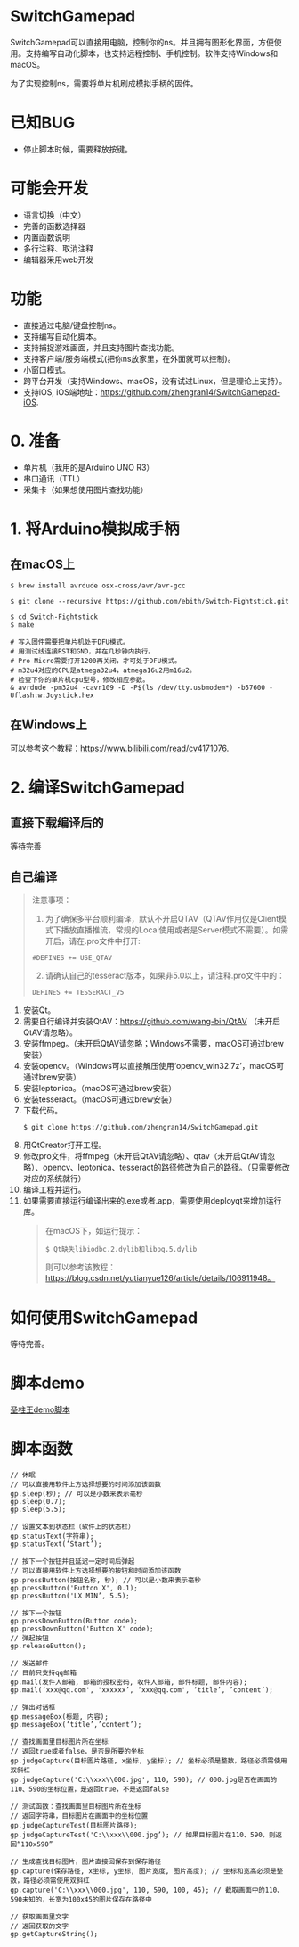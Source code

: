 # SwitchGamepad

SwitchGamepad可以直接用电脑，控制你的ns。并且拥有图形化界面，方便使用。支持编写自动化脚本，也支持远程控制、手机控制。软件支持Windows和macOS。

为了实现控制ns，需要将单片机刷成模拟手柄的固件。

# 已知BUG
- 停止脚本时候，需要释放按键。

# 可能会开发
- 语言切换（中文）
- 完善的函数选择器
- 内置函数说明
- 多行注释、取消注释
- 编辑器采用web开发

# 功能
- 直接通过电脑/键盘控制ns。
- 支持编写自动化脚本。
- 支持捕捉游戏画面，并且支持图片查找功能。
- 支持客户端/服务端模式(把你ns放家里，在外面就可以控制)。
- 小窗口模式。
- 跨平台开发（支持Windows、macOS，没有试过Linux，但是理论上支持）。
- 支持iOS, iOS端地址：https://github.com/zhengran14/SwitchGamepad-iOS.

# 0. 准备
- 单片机（我用的是Arduino UNO R3）
- 串口通讯（TTL）
- 采集卡（如果想使用图片查找功能）

# 1. 将Arduino模拟成手柄
## 在macOS上
```
$ brew install avrdude osx-cross/avr/avr-gcc

$ git clone --recursive https://github.com/ebith/Switch-Fightstick.git

$ cd Switch-Fightstick
$ make

# 写入固件需要把单片机处于DFU模式。
# 用测试线连接RST和GND，并在几秒钟内执行。
# Pro Micro需要打开1200再关闭，才可处于DFU模式。
# m32u4对应的CPU是atmega32u4，atmega16u2用m16u2。
# 检查下你的单片机cpu型号，修改相应参数。
& avrdude -pm32u4 -cavr109 -D -P$(ls /dev/tty.usbmodem*) -b57600 -Uflash:w:Joystick.hex
```

## 在Windows上
可以参考这个教程：https://www.bilibili.com/read/cv4171076.

# 2. 编译SwitchGamepad
## 直接下载编译后的
等待完善
## 自己编译
> 注意事项：
> 
> 1. 为了确保多平台顺利编译，默认不开启QTAV（QTAV作用仅是Client模式下播放直播推流，常规的Local使用或者是Server模式不需要）。如需开启，请在.pro文件中打开:
> ```
> #DEFINES += USE_QTAV
> ```
> 2. 请确认自己的tesseract版本，如果非5.0以上，请注释.pro文件中的：
> ```
> DEFINES += TESSERACT_V5
> ```
1. 安装Qt。
2. 需要自行编译并安装QtAV：https://github.com/wang-bin/QtAV （未开启QtAV请忽略）。
3. 安装ffmpeg。（未开启QtAV请忽略；Windows不需要，macOS可通过brew安装）
4. 安装opencv。（Windows可以直接解压使用‘opencv_win32.7z’，macOS可通过brew安装）
5. 安装leptonica。（macOS可通过brew安装）
6. 安装tesseract。（macOS可通过brew安装）
7. 下载代码。
   ```
   $ git clone https://github.com/zhengran14/SwitchGamepad.git
   ```
8. 用QtCreator打开工程。
9. 修改pro文件，将ffmpeg（未开启QtAV请忽略）、qtav（未开启QtAV请忽略）、opencv、leptonica、tesseract的路径修改为自己的路径。（只需要修改对应的系统就行）
10. 编译工程并运行。
11. 如果需要直接运行编译出来的.exe或者.app，需要使用deployqt来增加运行库。
    > 在macOS下，如运行提示：
    > ```
    > $ Qt缺失libiodbc.2.dylib和libpq.5.dylib
    > ```
    > 则可以参考该教程：https://blog.csdn.net/yutianyue126/article/details/106911948。

# 如何使用SwitchGamepad
等待完善。

# 脚本demo
[圣柱王demo脚本](https://github.com/zhengran14/SwitchGamepad/blob/master/scripts%20demo/%E5%9C%A3%E6%9F%B1%E7%8E%8Bdemo%E8%84%9A%E6%9C%AC.js)

# 脚本函数
```
// 休眠
// 可以直接用软件上方选择想要的时间添加该函数
gp.sleep(秒); // 可以是小数来表示毫秒
gp.sleep(0.7);
gp.sleep(5.5);

// 设置文本到状态栏（软件上的状态栏）
gp.statusText(字符串);
gp.statusText(‘Start’);

// 按下一个按钮并且延迟一定时间后弹起
// 可以直接用软件上方选择想要的按钮和时间添加该函数
gp.pressButton(按钮名称, 秒); // 可以是小数来表示毫秒
gp.pressButton('Button X', 0.1);
gp.pressButton('LX MIN’, 5.5);

// 按下一个按钮
gp.pressDownButton(Button code);
gp.pressDownButton('Button X' code);
// 弹起按钮
gp.releaseButton();

// 发送邮件
// 目前只支持qq邮箱
gp.mail(发件人邮箱, 邮箱的授权密码, 收件人邮箱, 邮件标题, 邮件内容);
gp.mail(‘xxx@qq.com', 'xxxxxx’, ‘xxx@qq.com', ‘title’, ’content’);

// 弹出对话框
gp.messageBox(标题, 内容);
gp.messageBox(‘title’,’content’);

// 查找画面里目标图片所在坐标
// 返回true或者false，是否是所要的坐标
gp.judgeCapture(目标图片路径, x坐标, y坐标); // 坐标必须是整数，路径必须需使用双斜杠
gp.judgeCapture('C:\\xxx\\000.jpg', 110, 590); // 000.jpg是否在画面的110、590的坐标位置，是返回true，不是返回false

// 测试函数：查找画面里目标图片所在坐标
// 返回字符串，目标图片在画面中的坐标位置
gp.judgeCaptureTest(目标图片路径);
gp.judgeCaptureTest('C:\\xxx\\000.jpg’); // 如果目标图片在110、590，则返回“110x590”

// 生成查找目标图片，图片直接回保存到保存路径
gp.capture(保存路径, x坐标, y坐标, 图片宽度, 图片高度); // 坐标和宽高必须是整数，路径必须需使用双斜杠
gp.capture('C:\\xxx\\000.jpg', 110, 590, 100, 45); // 截取画面中的110、590未知的，长宽为100x45的图片保存在路径中

// 获取画面里文字
// 返回获取的文字
gp.getCaptureString();
```
